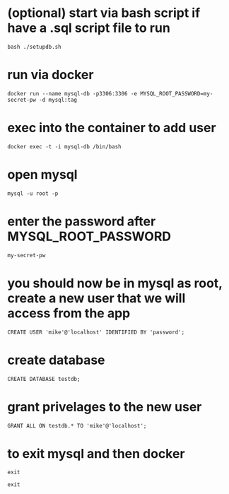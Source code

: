 # (optional) start via bash script if have a .sql script file to run
```
bash ./setupdb.sh
```

# run via docker
```
docker run --name mysql-db -p3306:3306 -e MYSQL_ROOT_PASSWORD=my-secret-pw -d mysql:tag
```

# exec into the container to add user
```
docker exec -t -i mysql-db /bin/bash
```

# open mysql
```
mysql -u root -p
```

# enter the password after MYSQL_ROOT_PASSWORD
```
my-secret-pw
```

# you should now be in mysql as root, create a new user that we will access from the app
```
CREATE USER 'mike'@'localhost' IDENTIFIED BY 'password';
```

# create database
```
CREATE DATABASE testdb;
```

# grant privelages to the new user
```
GRANT ALL ON testdb.* TO 'mike'@'localhost';
```

# to exit mysql and then docker
```
exit

exit
```
